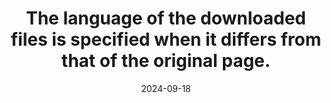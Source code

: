 ---
N: '144'
Rubrique: Liens
title: The language of the downloaded files is specified when it differs from that of the original page.
abstract: 
categories: ["Links"]
agrege: O4144-E049
opquast: '4 144'
indiceebook: '49'
description: "Rule n° 049"
before: "048"
weight: "049"
after: "050"
actif: '1'
layout: rules
date: 2024-09-18
tags: ["", ""]
objectif: ["", ""]
Meo: [""]
Controle: [""
]
epubcheck: 
ace: 
humancheck: true
Source: ["Opquast"]
Referentiel: [""]
Steps: ["", ""]
---
